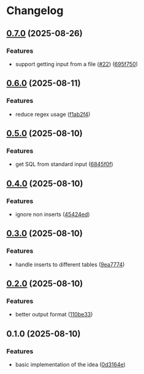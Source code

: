 # Changelog

## [0.7.0](https://github.com/Filip7/s2m/compare/v0.6.0...v0.7.0) (2025-08-26)


### Features

* support getting input from a file ([#22](https://github.com/Filip7/s2m/issues/22)) ([695f750](https://github.com/Filip7/s2m/commit/695f750da4807c2c7bcb646057f29fb34b8a3c0d))

## [0.6.0](https://github.com/Filip7/s2m/compare/v0.5.0...v0.6.0) (2025-08-11)


### Features

* reduce regex usage ([f1ab2f4](https://github.com/Filip7/s2m/commit/f1ab2f4a2449ecadf99400b824cacd38e44cb123))

## [0.5.0](https://github.com/Filip7/s2m/compare/v0.4.0...v0.5.0) (2025-08-10)


### Features

* get SQL from standard input ([6845f0f](https://github.com/Filip7/s2m/commit/6845f0f804be40e71c2cecbb135dc530fd53249c))

## [0.4.0](https://github.com/Filip7/s2m/compare/v0.3.0...v0.4.0) (2025-08-10)


### Features

* ignore non inserts ([45424ed](https://github.com/Filip7/s2m/commit/45424ed7f7a528a31d9ae53d497e0298345aa1e5))

## [0.3.0](https://github.com/Filip7/s2m/compare/v0.2.0...v0.3.0) (2025-08-10)


### Features

* handle inserts to different tables ([9ea7774](https://github.com/Filip7/s2m/commit/9ea777410028b57081a8ea8e2400b56da6cbd58b))

## [0.2.0](https://github.com/Filip7/s2m/compare/v0.1.0...v0.2.0) (2025-08-10)


### Features

* better output format ([110be33](https://github.com/Filip7/s2m/commit/110be33615130545c9460cbd52551b0b570f60d7))

## 0.1.0 (2025-08-10)


### Features

* basic implementation of the idea ([0d3164e](https://github.com/Filip7/s2m/commit/0d3164eacc5c35f39b40a8571a0397d2ab1ddf2c))
